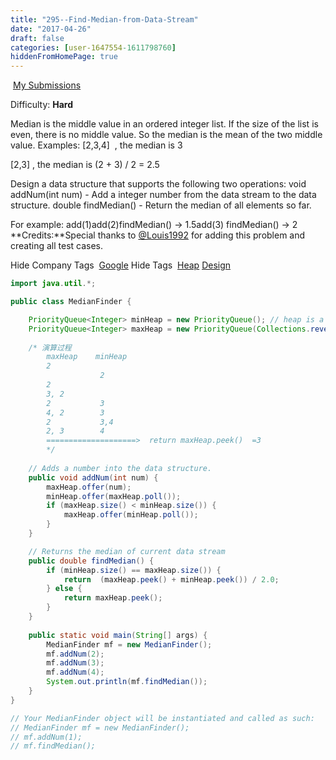```yaml
---
title: "295--Find-Median-from-Data-Stream"
date: "2017-04-26"
draft: false
categories: [user-1647554-1611798760]
hiddenFromHomePage: true
---
```

 [My Submissions](https://leetcode.com/problems/find-median-from-data-stream/submissions/)

Difficulty: **Hard**

Median is the middle value in an ordered integer list. If the size of the list is even, there is no middle value. So the median is the mean of the two middle value.
Examples: [2,3,4]
 , the median is 3

[2,3]
, the median is (2 + 3) / 2 = 2.5

Design a data structure that supports the following two operations:
void addNum(int num) - Add a integer number from the data stream to the data structure.
double findMedian() - Return the median of all elements so far.

For example:
add(1)add(2)findMedian() -> 1.5add(3) findMedian() -> 2
**Credits:**Special thanks to [@Louis1992](https://leetcode.com/discuss/user/Louis1992) for adding this problem and creating all test cases.

Hide Company Tags
 [Google](https://leetcode.com/company/google/)
Hide Tags
 [Heap](https://leetcode.com/tag/heap/) [Design](https://leetcode.com/tag/design/)
```java
import java.util.*;

public class MedianFinder {

	PriorityQueue<Integer> minHeap = new PriorityQueue(); // heap is a minimal heap by default
	PriorityQueue<Integer> maxHeap = new PriorityQueue(Collections.reverseOrder()); // change to a maximum heap
	
	/* 演算过程
		maxHeap    minHeap
		2			
					2
		2
		3, 2		
		2			3
		4, 2		3
		2			3,4
		2, 3		4
		====================>  return maxHeap.peek()  =3 
		*/
	
    // Adds a number into the data structure.
    public void addNum(int num) {
        maxHeap.offer(num);
		minHeap.offer(maxHeap.poll());
		if (maxHeap.size() < minHeap.size()) {
			maxHeap.offer(minHeap.poll());
		}
    }

    // Returns the median of current data stream
    public double findMedian() {
        if (minHeap.size() == maxHeap.size()) {
        	return  (maxHeap.peek() + minHeap.peek()) / 2.0;
        } else {
        	return maxHeap.peek();
        }
    }
	
	public static void main(String[] args) {
		MedianFinder mf = new MedianFinder();
		mf.addNum(2);
		mf.addNum(3);
		mf.addNum(4);
		System.out.println(mf.findMedian());
	}
}

// Your MedianFinder object will be instantiated and called as such:
// MedianFinder mf = new MedianFinder();
// mf.addNum(1);
// mf.findMedian();
```
